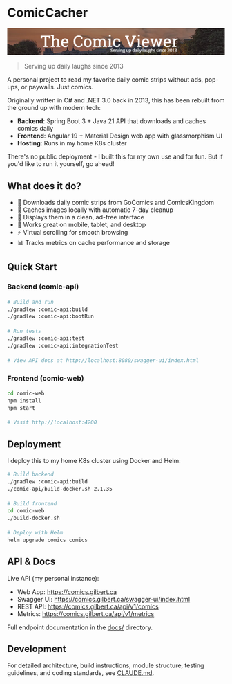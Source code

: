 # ComicCacher

![Comic Viewer Banner](assets/ComicViewer.png)

> Serving up daily laughs since 2013

A personal project to read my favorite daily comic strips without ads, pop-ups, or paywalls. Just comics.

Originally written in C# and .NET 3.0 back in 2013, this has been rebuilt from the ground up with modern tech:
- **Backend**: Spring Boot 3 + Java 21 API that downloads and caches comics daily
- **Frontend**: Angular 19 + Material Design web app with glassmorphism UI
- **Hosting**: Runs in my home K8s cluster

There's no public deployment - I built this for my own use and for fun. But if you'd like to run it yourself, go ahead!

## What does it do?

- 📰 Downloads daily comic strips from GoComics and ComicsKingdom
- 💾 Caches images locally with automatic 7-day cleanup
- 🎨 Displays them in a clean, ad-free interface
- 📱 Works great on mobile, tablet, and desktop
- ⚡ Virtual scrolling for smooth browsing
- 📊 Tracks metrics on cache performance and storage

## Quick Start

### Backend (comic-api)

```bash
# Build and run
./gradlew :comic-api:build
./gradlew :comic-api:bootRun

# Run tests
./gradlew :comic-api:test
./gradlew :comic-api:integrationTest

# View API docs at http://localhost:8080/swagger-ui/index.html
```

### Frontend (comic-web)

```bash
cd comic-web
npm install
npm start

# Visit http://localhost:4200
```

## Deployment

I deploy this to my home K8s cluster using Docker and Helm:

```bash
# Build backend
./gradlew :comic-api:build
./comic-api/build-docker.sh 2.1.35

# Build frontend
cd comic-web
./build-docker.sh

# Deploy with Helm
helm upgrade comics comics
```

## API & Docs

Live API (my personal instance):
- Web App: https://comics.gilbert.ca
- Swagger UI: https://comics.gilbert.ca/swagger-ui/index.html
- REST API: https://comics.gilbert.ca/api/v1/comics
- Metrics: https://comics.gilbert.ca/api/v1/metrics

Full endpoint documentation in the [docs/](docs/) directory.

## Development

For detailed architecture, build instructions, module structure, testing guidelines, and coding standards, see [CLAUDE.md](CLAUDE.md).